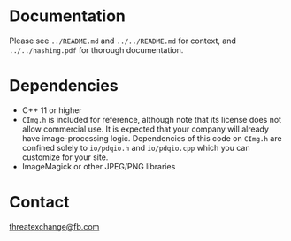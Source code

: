 # Documentation

Please see `../README.md` and `../../README.md` for context, and `../../hashing.pdf` for thorough documentation.

# Dependencies

* C++ 11 or higher
* `CImg.h` is included for reference, although note that its license does not allow commercial use. It is expected that your company will already have image-processing logic. Dependencies of this code on `CImg.h` are confined solely to `io/pdqio.h` and `io/pdqio.cpp` which you can customize for your site.
* ImageMagick or other JPEG/PNG libraries

# Contact

threatexchange@fb.com
